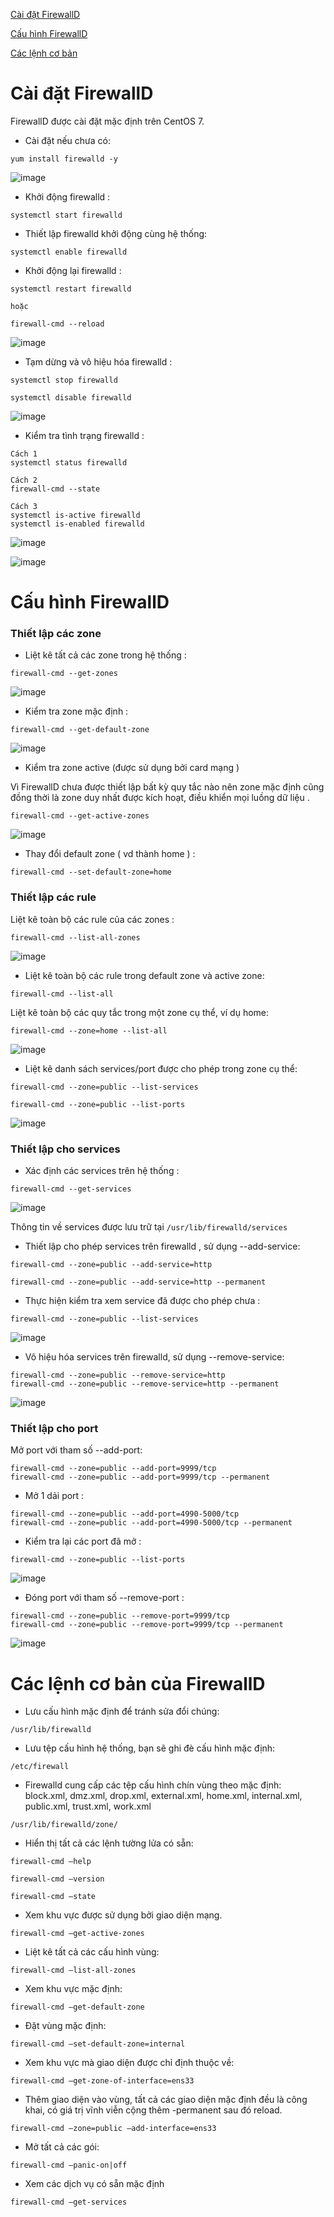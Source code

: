 [Cài đặt FirewallD](#caidat)

[Cấu hình FirewallD](#cauhinh)

[Các lệnh cơ bản](#lenh)

<a name="caidat"></a>
# Cài đặt FirewallD

FirewallD được cài đặt mặc định trên CentOS 7. 

- Cài đặt nếu chưa có:

```
yum install firewalld -y
```

![image](https://user-images.githubusercontent.com/111716161/194522458-2f046342-abfb-40d6-afa5-f7d7d65b7e48.png)

- Khởi động firewalld :

```
systemctl start firewalld
```

- Thiết lập firewalld khởi động cùng hệ thống:

```
systemctl enable firewalld
```

- Khởi động lại firewalld :

```
systemctl restart firewalld

hoặc 

firewall-cmd --reload
```

![image](https://user-images.githubusercontent.com/111716161/194522627-6a4e4b8e-de5d-4be5-b9dc-cc42602410ab.png)

- Tạm dừng và vô hiệu hóa firewalld :

```
systemctl stop firewalld

systemctl disable firewalld
```

![image](https://user-images.githubusercontent.com/111716161/194522721-24ddc805-dcdd-4f6e-8c57-fde550d2d536.png)

- Kiểm tra tình trạng firewalld :

```
Cách 1 
systemctl status firewalld

Cách 2
firewall-cmd --state

Cách 3 
systemctl is-active firewalld
systemctl is-enabled firewalld
```

![image](https://user-images.githubusercontent.com/111716161/194522824-f365ff79-c50e-4f88-8956-0977b12e6952.png)

![image](https://user-images.githubusercontent.com/111716161/194523197-fff559d8-6919-4d29-87a4-1b151b3d9759.png)

<a name="cauhinh"></a>
# Cấu hình FirewallD

### Thiết lập các zone

- Liệt kê tất cả các zone trong hệ thống :

```
firewall-cmd --get-zones
```

![image](https://user-images.githubusercontent.com/111716161/194523298-bf8dbfac-10da-44c5-8e56-23a98b8964cd.png)

- Kiểm tra zone mặc định :

```
firewall-cmd --get-default-zone
```

![image](https://user-images.githubusercontent.com/111716161/194523377-d2e6d1cf-822b-4cc1-989c-0d8273e71e19.png)

- Kiểm tra zone active (được sử dụng bởi card mạng )

Vì FirewallD chưa được thiết lập bất kỳ quy tắc nào nên zone mặc định cũng đồng thời là zone duy nhất được kích hoạt, điều khiển mọi luồng dữ liệu .

```
firewall-cmd --get-active-zones
```

![image](https://user-images.githubusercontent.com/111716161/194523461-5961349f-729e-40c6-b8f3-43f9fe45eb75.png)

- Thay đổi default zone ( vd thành home ) :

```
firewall-cmd --set-default-zone=home
```

### Thiết lập các rule

Liệt kê toàn bộ các rule của các zones :

```
firewall-cmd --list-all-zones
```

![image](https://user-images.githubusercontent.com/111716161/194523584-9954a23f-ceac-4620-8e62-5fe990b400a6.png)

- Liệt kê toàn bộ các rule trong default zone và active zone:

```
firewall-cmd --list-all
```

Liệt kê toàn bộ các quy tắc trong một zone cụ thể, ví dụ home:

```
firewall-cmd --zone=home --list-all
```

![image](https://user-images.githubusercontent.com/111716161/194523671-c7c96c2a-395c-42db-b1d4-48b6b6dd2383.png)

- Liệt kê danh sách services/port được cho phép trong zone cụ thể:

```
firewall-cmd --zone=public --list-services

firewall-cmd --zone=public --list-ports
```

![image](https://user-images.githubusercontent.com/111716161/194523760-ccabf834-f6e8-46b0-8f12-7da89b23ee6b.png)

### Thiết lập cho services

- Xác định các services trên hệ thống :

```
firewall-cmd --get-services
```

![image](https://user-images.githubusercontent.com/111716161/194523813-67aa2d05-c4fb-468f-9649-cdf147be6fc4.png)

Thông tin về services được lưu trữ tại `/usr/lib/firewalld/services`

- Thiết lập cho phép services trên firewalld , sử dụng --add-service:

```
firewall-cmd --zone=public --add-service=http

firewall-cmd --zone=public --add-service=http --permanent
```

- Thực hiện kiểm tra xem service đã được cho phép chưa :

```
firewall-cmd --zone=public --list-services
```

![image](https://user-images.githubusercontent.com/111716161/194524024-34241dd0-5897-4147-b3e4-f74c602bf1dd.png)

- Vô hiệu hóa services trên firewalld, sử dụng --remove-service:

```
firewall-cmd --zone=public --remove-service=http
firewall-cmd --zone=public --remove-service=http --permanent
```

![image](https://user-images.githubusercontent.com/111716161/194524174-c8dc0492-5488-4e5d-a868-3c7577ba20d3.png)

### Thiết lập cho port

Mở port với tham số --add-port:

```
firewall-cmd --zone=public --add-port=9999/tcp
firewall-cmd --zone=public --add-port=9999/tcp --permanent
```

- Mở 1 dải port :

```
firewall-cmd --zone=public --add-port=4990-5000/tcp
firewall-cmd --zone=public --add-port=4990-5000/tcp --permanent
```

- Kiểm tra lại các port đã mở :

```
firewall-cmd --zone=public --list-ports
```

![image](https://user-images.githubusercontent.com/111716161/194524367-f3c18137-d68b-44a7-860f-a6fa56521004.png)

- Đóng port với tham số --remove-port :

```
firewall-cmd --zone=public --remove-port=9999/tcp
firewall-cmd --zone=public --remove-port=9999/tcp --permanent
```

![image](https://user-images.githubusercontent.com/111716161/194524482-0929872e-96f7-4c3c-aa4c-b050f5d5bc2c.png)

<a name="lenh"></a>
# Các lệnh cơ bản của FirewallD

- Lưu cấu hình mặc định để tránh sửa đổi chúng:

```
/usr/lib/firewalld
```

- Lưu tệp cấu hình hệ thống, bạn sẽ ghi đè cấu hình mặc định:

```
/etc/firewall
```

- Firewalld cung cấp các tệp cấu hình chín vùng theo mặc định: block.xml, dmz.xml, drop.xml, external.xml, home.xml, internal.xml, public.xml, trust.xml, work.xml

```
/usr/lib/firewalld/zone/ 
```

- Hiển thị tất cả các lệnh tường lửa có sẵn:

```
firewall-cmd –help 

firewall-cmd –version

firewall-cmd –state
```

- Xem khu vực được sử dụng bởi giao diện mạng.

```
firewall-cmd –get-active-zones 
```

- Liệt kê tất cả các cấu hình vùng:

```
firewall-cmd –list-all-zones 
```

- Xem khu vực mặc định:

```
firewall-cmd –get-default-zone
```

- Đặt vùng mặc định:

```
firewall-cmd –set-default-zone=internal
```

- Xem khu vực mà giao diện được chỉ định thuộc về:

```
firewall-cmd –get-zone-of-interface=ens33
```

- Thêm giao diện vào vùng, tất cả các giao diện mặc định đều là công khai, có giá trị vĩnh viễn cộng thêm -permanent sau đó reload. 

```
firewall-cmd –zone=public –add-interface=ens33
```

- Mở tất cả các gói:

```
firewall-cmd –panic-on|off 
```

- Xem các dịch vụ có sẵn mặc định

```
firewall-cmd –get-services
```

